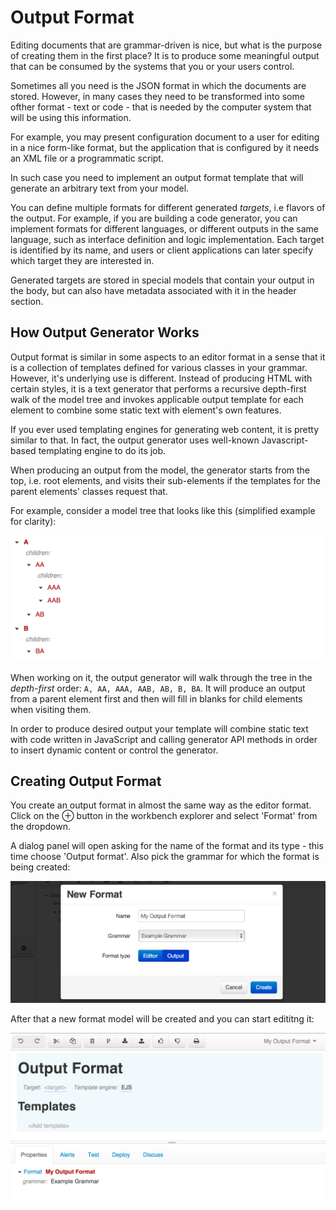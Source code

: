 # Output Format

Editing documents that are grammar-driven is nice, but what is the purpose of creating them in the first place? It is to produce some meaningful output that can be consumed by the systems that you or your users control.

Sometimes all you need is the JSON format in which the documents are stored. However, in many cases they need to be transformed into some ofther format - text or code - that is needed by the computer system that will be using this information.

For example, you may present configuration document to a user for editing in a nice form-like format, but the application that is configured by it needs an XML file or a programmatic script.

In such case you need to implement an output format template that will generate an arbitrary text from your model.

You can define multiple formats for different generated *targets*, i.e flavors of the output. For example, if you are building a code generator, you can implement formats for different languages, or different outputs in the same language, such as interface definition and logic implementation. Each target is identified by its name, and users or client applications can later specify which target they are interested in.

Generated targets are stored in special models that contain your output in the body, but can also have metadata associated with it in the header section.

## How Output Generator Works

Output format is similar in some aspects to an editor format in a sense that it is a collection of templates defined for various classes in your grammar. However, it's underlying use is different. Instead of producing HTML with certain styles, it is a text generator that performs a recursive depth-first walk of the model tree and invokes applicable output template for each element to combine some static text with element's own features.

If you ever used templating engines for generating web content, it is pretty similar to that. In fact, the output generator uses well-known Javascript-based templating engine to do its job.

When producing an output from the model, the generator starts from the top, i.e. root elements, and visits their sub-elements if the templates for the parent elements' classes request that.

For example, consider a model tree that looks like this (simplified example for clarity):

![Example Model Tree](img/ExampleModelTree.png)

When working on it, the output generator will walk through the tree in the *depth-first* order: `A, AA, AAA, AAB, AB, B, BA`. It will produce an output from a parent element first and then will fill in blanks for child elements when visiting them.

In order to produce desired output your template will combine static text with code written in JavaScript and calling generator API methods in order to insert dynamic content or control the generator.

## Creating Output Format

You create an output format in almost the same way as the editor format. Click on the ⊕ button in the workbench explorer and select 'Format' from the dropdown.

A dialog panel will open asking for the name of the format and its type - this time choose 'Output format'. Also pick the grammar for which the format is being created:

![New Output Format Dialog](img/NewOutputFormatDialog.png)

After that a new format model will be created and you can start edititng it:

![New Output Format Model](img/NewOutputFormatModel.png)

